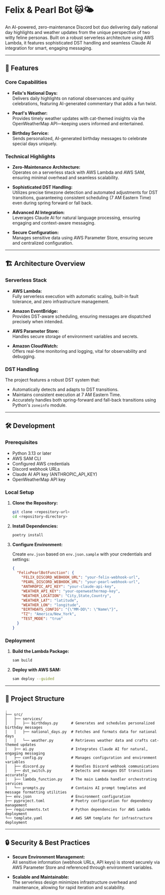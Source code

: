 # Felix & Pearl Bot 🐱🌤️

An AI-powered, zero-maintenance Discord bot duo delivering daily national day
highlights and weather updates from the unique perspective of two witty feline
personas. Built on a robust serverless architecture using AWS Lambda, it
features sophisticated DST handling and seamless Claude AI integration for
smart, engaging messaging.

---

## 🚀 Features

### Core Capabilities

- **Felix's National Days:**  
  Delivers daily highlights on national observances and quirky celebrations,
  featuring AI-generated commentary that adds a fun twist.

- **Pearl's Weather:**  
  Provides timely weather updates with cat-themed insights via the
  OpenWeatherMap API—keeping users informed and entertained.

- **Birthday Service:**  
  Sends personalized, AI-generated birthday messages to celebrate special days
  uniquely.

### Technical Highlights

- **Zero-Maintenance Architecture:**  
  Operates on a serverless stack with AWS Lambda and AWS SAM, ensuring minimal
  overhead and seamless scalability.

- **Sophisticated DST Handling:**  
  Utilizes precise timezone detection and automated adjustments for DST
  transitions, guaranteeing consistent scheduling (7 AM Eastern Time) even
  during spring forward or fall back.

- **Advanced AI Integration:**  
  Leverages Claude AI for natural language processing, ensuring engaging and
  context-aware messaging.

- **Secure Configuration:**  
  Manages sensitive data using AWS Parameter Store, ensuring secure and
  centralized configuration.

---

## 🏗️ Architecture Overview

### Serverless Stack

- **AWS Lambda:**  
  Fully serverless execution with automatic scaling, built-in fault tolerance,
  and zero infrastructure management.

- **Amazon EventBridge:**  
  Provides DST-aware scheduling, ensuring messages are dispatched precisely when
  intended.

- **AWS Parameter Store:**  
  Handles secure storage of environment variables and secrets.

- **Amazon CloudWatch:**  
  Offers real-time monitoring and logging, vital for observability and
  debugging.

### DST Handling

The project features a robust DST system that:

- Automatically detects and adapts to DST transitions.
- Maintains consistent execution at 7 AM Eastern Time.
- Accurately handles both spring-forward and fall-back transitions using
  Python's `zoneinfo` module.

---

## 🛠️ Development

### Prerequisites

- Python 3.13 or later
- AWS SAM CLI
- Configured AWS credentials
- Discord webhook URLs
- Claude AI API key (ANTHROPIC_API_KEY)
- OpenWeatherMap API key

### Local Setup

1. **Clone the Repository:**

   ```bash
   git clone <repository-url>
   cd <repository-directory>
   ```

2. **Install Dependencies:**

   ```bash
   poetry install
   ```

3. **Configure Environment:**

   Create `env.json` based on `env.json.sample` with your credentials and
   settings:

   ```json
   {
     "FelixPearlBotFunction": {
       "FELIX_DISCORD_WEBHOOK_URL": "your-felix-webhook-url",
       "PEARL_DISCORD_WEBHOOK_URL": "your-pearl-webhook-url",
       "ANTHROPIC_API_KEY": "your-claude-api-key",
       "WEATHER_API_KEY": "your-openweathermap-key",
       "WEATHER_LOCATION": "City,State,Country",
       "WEATHER_LAT": "latitude",
       "WEATHER_LON": "longitude",
       "BIRTHDAYS_CONFIG": "{\"MM-DD\": \"Name\"}",
       "TZ": "America/New_York",
       "TEST_MODE": "true"
     }
   }
   ```

### Deployment

1. **Build the Lambda Package:**

   ```bash
   sam build
   ```

2. **Deploy with AWS SAM:**

   ```bash
   sam deploy --guided
   ```

---

## 📁 Project Structure

```text
.
├── src/
│   ├── services/
│   │   ├── birthdays.py      # Generates and schedules personalized birthday messages
│   │   ├── national_days.py  # Fetches and formats data for national days
│   │   └── weather.py        # Retrieves weather data and crafts cat-themed updates
│   ├── ai.py                 # Integrates Claude AI for natural, engaging messaging
│   ├── config.py             # Manages configuration and environment variables
│   ├── discord.py            # Handles Discord webhook communications
│   ├── dst_switch.py         # Detects and manages DST transitions accurately
│   ├── lambda_function.py    # The main Lambda handler orchestrating services
│   └── prompts.py            # Contains AI prompt templates and message formatting utilities
├── env.json                  # Environment configuration
├── pyproject.toml            # Poetry configuration for dependency management
├── requirements.txt          # Python dependencies for AWS Lambda deployment
└── template.yaml             # AWS SAM template for infrastructure deployment
```

---

## 🔒 Security & Best Practices

- **Secure Environment Management:**  
  All sensitive information (webhook URLs, API keys) is stored securely via AWS
  Parameter Store and referenced through environment variables.

- **Scalable and Maintainable:**  
  The serverless design minimizes infrastructure overhead and maintenance,
  allowing for rapid iteration and scalability.
